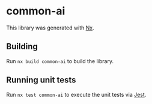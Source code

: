 # common-ai

This library was generated with [Nx](https://nx.dev).

## Building

Run `nx build common-ai` to build the library.

## Running unit tests

Run `nx test common-ai` to execute the unit tests via [Jest](https://jestjs.io).

